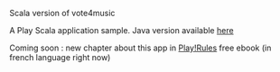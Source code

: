 Scala version of vote4music

A Play Scala application sample. Java version available [here](https://github.com/loicdescotte/vote4music)

Coming soon : new chapter about this app in [Play!Rules](https://github.com/3monkeys/play.rules) free ebook (in french language right now)